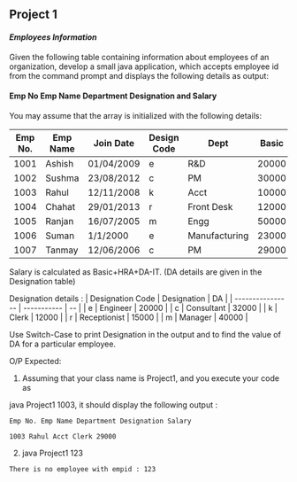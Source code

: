 ## Project 1

#### _Employees Information_

Given the following table containing information about employees of an organization, develop a small java application, which accepts employee id from the command prompt and displays the following details as output:


#### Emp No Emp Name Department Designation and Salary


You may assume that the array is initialized with the following details:

|  Emp No. | Emp Name | Join Date | Design Code | Dept | Basic | HRA | IT |
| ------- | ------- | ------- | ------- | ------- | ------- | ------- | ------- |
| 1001 | Ashish | 01/04/2009 | e | R&D | 20000 | 8000 | 3000 | 
| 1002 | Sushma | 23/08/2012 | c | PM | 30000 | 12000 | 9000 |
| 1003 | Rahul | 12/11/2008 | k | Acct | 10000 | 8000 | 1000 |
| 1004 | Chahat | 29/01/2013 | r | Front Desk | 12000 | 6000 | 2000 | 
| 1005 | Ranjan | 16/07/2005 | m | Engg | 50000 | 20000 | 20000 |
| 1006 | Suman | 1/1/2000 | e | Manufacturing | 23000 | 9000 | 4400 | 
| 1007 | Tanmay | 12/06/2006 | c | PM | 29000 | 12000 | 10000 |

Salary is calculated as Basic+HRA+DA-IT. (DA details are given in the Designation table)

Designation details : 
| Designation Code | Designation | DA |
| ---------------- | ----------- | -- |
| e | Engineer | 20000 |
| c | Consultant | 32000 |
| k | Clerk | 12000 | 
| r | Receptionist | 15000 |
| m | Manager | 40000 |

Use Switch-Case to print Designation in the output and to find the value of DA for a particular employee.

O/P Expected:

1. Assuming that your class name is Project1, and you execute your code as

java Project1 1003, it should display the following output :

```
Emp No. Emp Name Department Designation Salary

1003 Rahul Acct Clerk 29000
```

2. java Project1 123

```
There is no employee with empid : 123
```
